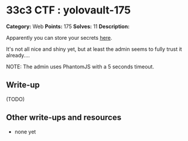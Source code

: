 # 33c3 CTF : yolovault-175

**Category:** Web
**Points:** 175
**Solves:** 11
**Description:**

Apparently you can store your secrets [here](http://78.46.224.71/).

It's not all nice and shiny yet, but at least the admin seems to fully trust it already....

NOTE: The admin uses PhantomJS with a 5 seconds timeout.

## Write-up

(TODO)

## Other write-ups and resources

* none yet
